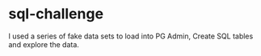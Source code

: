 # sql-challenge

I used a series of fake data sets to load into PG Admin, Create SQL tables and explore the data. 
